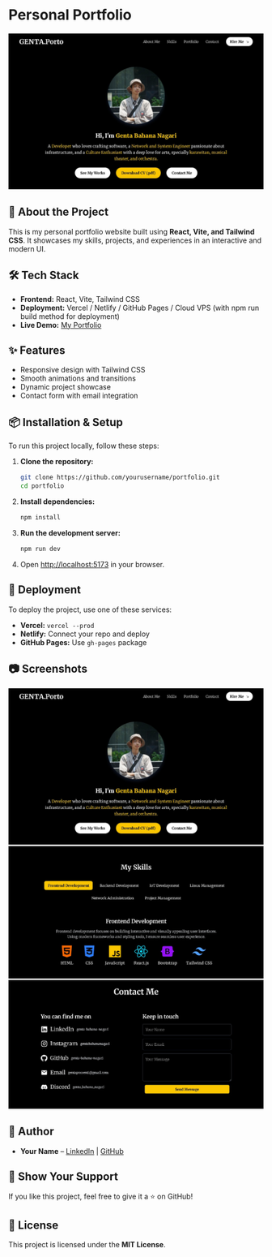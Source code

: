 # Personal Portfolio

![Portfolio Preview](./screenshot_1.jpeg)

## 🚀 About the Project
This is my personal portfolio website built using **React, Vite, and Tailwind CSS**. It showcases my skills, projects, and experiences in an interactive and modern UI.

## 🛠️ Tech Stack
- **Frontend:** React, Vite, Tailwind CSS
- **Deployment:** Vercel / Netlify / GitHub Pages / Cloud VPS (with npm run build method for deployment)
- **Live Demo:** [My Portfolio](https://gentabahana.me/)

## ✨ Features
- Responsive design with Tailwind CSS
- Smooth animations and transitions
- Dynamic project showcase
- Contact form with email integration

## 📦 Installation & Setup
To run this project locally, follow these steps:

1. **Clone the repository:**
   ```sh
   git clone https://github.com/yourusername/portfolio.git
   cd portfolio
   ```
2. **Install dependencies:**
   ```sh
   npm install
   ```
3. **Run the development server:**
   ```sh
   npm run dev
   ```
4. Open [http://localhost:5173](http://localhost:5173) in your browser.

## 🚀 Deployment
To deploy the project, use one of these services:
- **Vercel:** `vercel --prod`
- **Netlify:** Connect your repo and deploy
- **GitHub Pages:** Use `gh-pages` package

## 📷 Screenshots
![Home Page](./screenshot_1.jpeg)
![Projects Section](./screenshot_2.jpeg)
![Contact Section](./screenshot_3.jpeg)

## 👤 Author
- **Your Name** – [LinkedIn](https://www.linkedin.com/in/genta-bahana-nagari/) | [GitHub](https://github.com/genta-bahana-nagari)

## 🌟 Show Your Support
If you like this project, feel free to give it a ⭐ on GitHub!

## 📜 License
This project is licensed under the **MIT License**.
